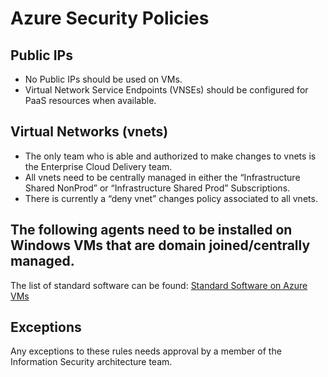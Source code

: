 #  Azure Security Policies

## Public IPs

* No Public IPs should be used on VMs.
* Virtual Network Service Endpoints (VNSEs) should be configured for PaaS resources when available.

## Virtual Networks (vnets)

* The only team who is able and authorized to make changes to vnets is the Enterprise Cloud Delivery team.  
* All vnets need to be centrally managed in either the “Infrastructure Shared NonProd” or “Infrastructure Shared Prod” Subscriptions.
* There is currently a “deny vnet” changes policy associated to all vnets.

## The following agents need to be installed on Windows VMs that are domain joined/centrally managed.
The list of standard software can be found: [Standard Software on Azure VMs](azvmsoftwarestandard.md) 

## Exceptions
Any exceptions to these rules needs approval by a member of the Information Security architecture team.